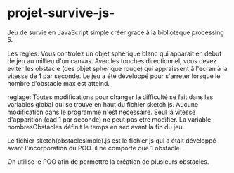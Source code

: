# projet-survive-js-

Jeu de survie en JavaScript simple créer grace à la biblioteque processing 5.

Les regles:
Vous controlez un objet sphérique blanc qui apparait en debut de jeu au millieu d'un canvas. Avec les touches directionnel, vous devez eviter les obstacle (des objet spherique rouge) qui appraissent à l'ecran à la vitesse de 1 par seconde.
Le jeu a été développé pour s'arreter lorsque le nombre d'obstacle max est atteind.

reglage:
Toutes modifications pour changer la difficulté se fait dans les variables global qui se trouve en haut du fichier sketch.js. Aucune modification dans le programme n'est necessaire.
Seul la vitesse d'apparition (càd 1 par seconde) ne peut pas etre modifier.
La variable nombresObstacles définit le temps en sec avant la fin du jeu.

Le fichier sketch(obstaclesimple).js est le fichier js qui a était développé avant l'incorporation du POO. il ne comporte que 1 obstacle.

On utilise le POO afin de permettre la création de plusieurs obstacles.
